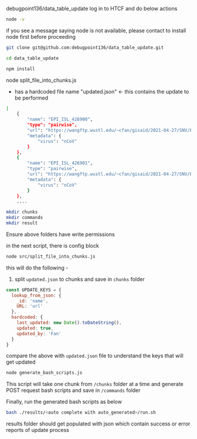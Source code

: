
debugpoint136/data_table_update
log in to HTCF and do below actions

```bash
node -v
```

if you see a message saying node is not available, please contact to install node first before proceeding

```bash
git clone git@github.com:debugpoint136/data_table_update.git

cd data_table_update

npm install
```

node split_file_into_chunks.js

- has a hardcoded file name "updated.json" <- this contains the update to be performed

```bash
[
    {
        "name": "EPI_ISL_426900",
        "type": "pairwise",
        "url": "https://wangftp.wustl.edu/~cfan/gisaid/2021-04-27/SNV/EPI_ISL_426900.bed.gz",
        "metadata": {
            "virus": "nCoV"
        }
    },
    {
        "name": "EPI_ISL_426901",
        "type": "pairwise",
        "url": "https://wangftp.wustl.edu/~cfan/gisaid/2021-04-27/SNV/EPI_ISL_426901.bed.gz",
        "metadata": {
            "virus": "nCoV"
        }
    },
    ....
```

```bash
mkdir chunks
mkdir commands
mkdir result
```

Ensure above folders have write permissions

in the next script, there is config block


```bash
node src/split_file_into_chunks.js
```

this will do the following - 
1. split `updated.json` to chunks and save in `chunks` folder



```javascript
const UPDATE_KEYS = {
  lookup_from_json: {
    _id: 'name',
    URL: 'url'
  },
  hardcoded: {
    last_updated: new Date().toDateString(),
    updated: true,
    updated_by: 'Fan'
  }
}
```
compare the above with `updated.json` file to understand the keys that will get updated


```bash
node generate_bash_scripts.js
```

This script will take one chunk from `/chunks` folder at a time and generate POST request bash scripts and save in `/commands` folder


Finally, run the generated bash scripts as below

```bash
bash ./results/<auto complete with auto_generated>/run.sh
```

results folder should get populated with json which contain success or error reports of update process


